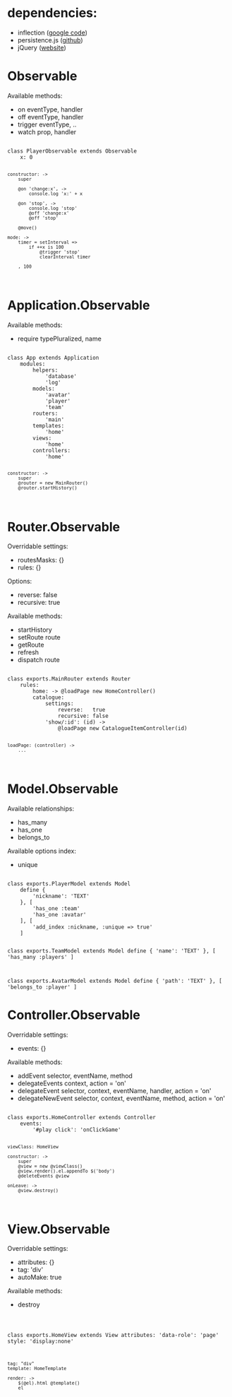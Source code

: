 # dependencies:

* inflection ([google code](http://code.google.com/p/inflection-js/]))
* persistence.js ([github](https://github.com/zefhemel/persistencejs]))
* jQuery ([website](http://jquery.com/]))

# Observable

Available methods:
* on eventType, handler
* off eventType, handler
* trigger eventType, ..
* watch prop, handler

<code>
class PlayerObservable extends Observable
	x: 0

	constructor: ->
		super

		@on 'change:x', ->
			console.log 'x:' + x

		@on 'stop', ->
			console.log 'stop'
			@off 'change:x'
			@off 'stop'

		@move()

	mode: ->
		timer = setInterval =>
			if ++x is 100
				@trigger 'stop'
				clearInterval timer

		, 100

</code>

# Application.Observable

Available methods:
* require typePluralized, name

<code>
class App extends Application
	modules:
		helpers:
			'database'
			'log'
		models:
			'avatar'
			'player'
			'team'
		routers:
			'main'
		templates:
			'home'
		views:
			'home'
		controllers:
			'home'

	constructor: ->
		super
		@router = new MainRouter()
		@router.startHistory()

</code>

# Router.Observable

Overridable settings:
* routesMasks: {}
* rules: {}

Options:
* reverse: false
* recursive: true

Available methods:
* startHistory
* setRoute route
* getRoute
* refresh
* dispatch route

<code>
class exports.MainRouter extends Router
	rules:
		home: -> @loadPage new HomeController()
		catalogue:
			settings:
				reverse:   true
				recursive: false
			'show/:id': (id) ->
				@loadPage new CatalogueItemController(id)

	loadPage: (controller) ->
		...
</code>

# Model.Observable

Available relationships:
* has_many
* has_one
* belongs_to

Available options index:
* unique

<code>
class exports.PlayerModel extends Model
	define {
		'nickname': 'TEXT'
	}, [
		'has_one :team'
		'has_one :avatar'
	], [
		'add_index :nickname, :unique => true'
	]

class exports.TeamModel extends Model
	define {
		'name': 'TEXT'
	}, [
		'has_many :players'
	]

class exports.AvatarModel extends Model
	define {
		'path': 'TEXT'
	}, [
		'belongs_to :player'
	]
</code>

# Controller.Observable

Overridable settings:
* events: {}

Available methods:
* addEvent selector, eventName, method
* delegateEvents context, action = 'on'
* delegateEvent selector, context, eventName, handler, action = 'on'
* delegateNewEvent selector, context, eventName, method, action = 'on'

<code>
class exports.HomeController extends Controller
	events:
		'#play click': 'onClickGame'

	viewClass: HomeView

	constructor: ->
		super
		@view = new @viewClass()
		@view.render().el.appendTo $('body')
		@deleteEvents @view

	onLeave: ->
		@view.destroy()
</code>

# View.Observable

Overridable settings:
* attributes: {}
* tag: 'div'
* autoMake: true

Available methods:
* destroy

<code>

class exports.HomeView extends View
	attributes:
		'data-role': 'page'
		style: 'display:none'

	tag: "div"
	template: HomeTemplate

	render: ->
		$(@el).html @template()
		el

</code>
